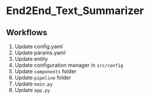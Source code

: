 # End2End_Text_Summarizer

## Workflows
1. Update config.yaml
2. Update params.yaml
3. Update entity
4. Update configuration manager in `src/config`
5. Update `components` folder
6. Update `pipeline` folder
7. Update `main.py`
8. Update `app.py`
